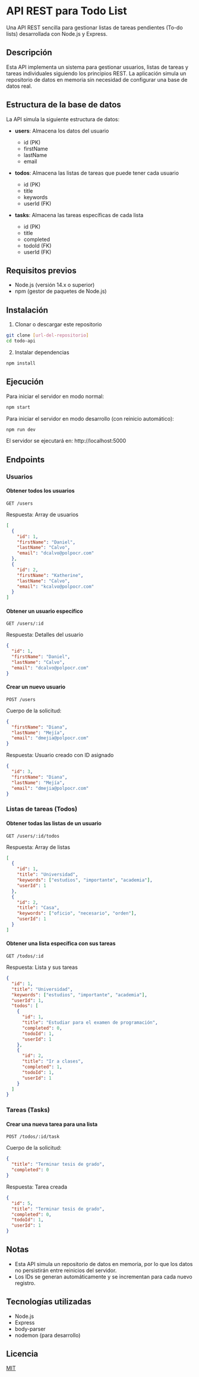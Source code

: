 # API REST para Todo List

Una API REST sencilla para gestionar listas de tareas pendientes (To-do lists) desarrollada con Node.js y Express.

## Descripción

Esta API implementa un sistema para gestionar usuarios, listas de tareas y tareas individuales siguiendo los principios REST. La aplicación simula un repositorio de datos en memoria sin necesidad de configurar una base de datos real.

## Estructura de la base de datos

La API simula la siguiente estructura de datos:

- **users**: Almacena los datos del usuario
  - id (PK)
  - firstName
  - lastName
  - email

- **todos**: Almacena las listas de tareas que puede tener cada usuario
  - id (PK)
  - title
  - keywords
  - userId (FK)

- **tasks**: Almacena las tareas específicas de cada lista
  - id (PK)
  - title
  - completed
  - todoId (FK)
  - userId (FK)

## Requisitos previos

- Node.js (versión 14.x o superior)
- npm (gestor de paquetes de Node.js)

## Instalación

1. Clonar o descargar este repositorio
```bash
git clone [url-del-repositorio]
cd todo-api
```

2. Instalar dependencias
```bash
npm install
```

## Ejecución

Para iniciar el servidor en modo normal:
```bash
npm start
```

Para iniciar el servidor en modo desarrollo (con reinicio automático):
```bash
npm run dev
```

El servidor se ejecutará en: http://localhost:5000

## Endpoints

### Usuarios

#### Obtener todos los usuarios
```
GET /users
```
Respuesta: Array de usuarios
```json
[
  {
    "id": 1,
    "firstName": "Daniel",
    "lastName": "Calvo",
    "email": "dcalvo@polpocr.com"
  },
  {
    "id": 2,
    "firstName": "Katherine",
    "lastName": "Calvo",
    "email": "kcalvo@polpocr.com"
  }
]
```

#### Obtener un usuario específico
```
GET /users/:id
```
Respuesta: Detalles del usuario
```json
{
  "id": 1,
  "firstName": "Daniel",
  "lastName": "Calvo",
  "email": "dcalvo@polpocr.com"
}
```

#### Crear un nuevo usuario
```
POST /users
```
Cuerpo de la solicitud:
```json
{
  "firstName": "Diana",
  "lastName": "Mejía",
  "email": "dmejia@polpocr.com"
}
```
Respuesta: Usuario creado con ID asignado
```json
{
  "id": 3,
  "firstName": "Diana",
  "lastName": "Mejía",
  "email": "dmejia@polpocr.com"
}
```

### Listas de tareas (Todos)

#### Obtener todas las listas de un usuario
```
GET /users/:id/todos
```
Respuesta: Array de listas
```json
[
  {
    "id": 1,
    "title": "Universidad",
    "keywords": ["estudios", "importante", "academia"],
    "userId": 1
  },
  {
    "id": 2,
    "title": "Casa",
    "keywords": ["oficio", "necesario", "orden"],
    "userId": 1
  }
]
```

#### Obtener una lista específica con sus tareas
```
GET /todos/:id
```
Respuesta: Lista y sus tareas
```json
{
  "id": 1,
  "title": "Universidad",
  "keywords": ["estudios", "importante", "academia"],
  "userId": 1,
  "todos": [
    {
      "id": 1,
      "title": "Estudiar para el examen de programación",
      "completed": 0,
      "todoId": 1,
      "userId": 1
    },
    {
      "id": 2,
      "title": "Ir a clases",
      "completed": 1,
      "todoId": 1,
      "userId": 1
    }
  ]
}
```

### Tareas (Tasks)

#### Crear una nueva tarea para una lista
```
POST /todos/:id/task
```
Cuerpo de la solicitud:
```json
{
  "title": "Terminar tesis de grado",
  "completed": 0
}
```
Respuesta: Tarea creada
```json
{
  "id": 5,
  "title": "Terminar tesis de grado",
  "completed": 0,
  "todoId": 1,
  "userId": 1
}
```

## Notas

- Esta API simula un repositorio de datos en memoria, por lo que los datos no persistirán entre reinicios del servidor.
- Los IDs se generan automáticamente y se incrementan para cada nuevo registro.

## Tecnologías utilizadas

- Node.js
- Express
- body-parser
- nodemon (para desarrollo)

## Licencia

[MIT](https://choosealicense.com/licenses/mit/)